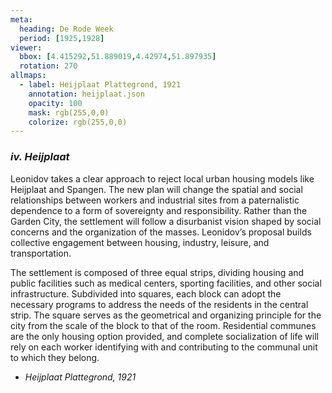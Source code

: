 ```yaml
---
meta:
  heading: De Rode Week
  period: [1925,1928]
viewer:
  bbox: [4.415292,51.889019,4.42974,51.897935]
  rotation: 270
allmaps:
  - label: Heijplaat Plattegrond, 1921
    annotation: heijplaat.json
    opacity: 100
    mask: rgb(255,0,0)
    colorize: rgb(255,0,0)
---
```


### _iv.    Heijplaat_

Leonidov takes a clear approach to reject local urban housing models like Heijplaat and Spangen. The new plan will change the spatial and social relationships between workers and industrial sites from a paternalistic dependence to a form of sovereignty and responsibility. Rather than the Garden City, the settlement will follow a disurbanist vision shaped by social concerns and the organization of the masses. Leonidov’s proposal builds collective engagement between housing, industry, leisure, and transportation.

The settlement is composed of three equal strips, dividing housing and public facilities such as medical centers, sporting facilities, and other social infrastructure. Subdivided into squares, each block can adopt the necessary programs to address the needs of the residents in the central strip. The square serves as the geometrical and organizing principle for the city from the scale of the block to that of the room. Residential communes are the only housing option provided, and complete socialization of life will rely on each worker identifying with and contributing to the communal unit to which they belong.


- _Heijplaat Plattegrond, 1921_

